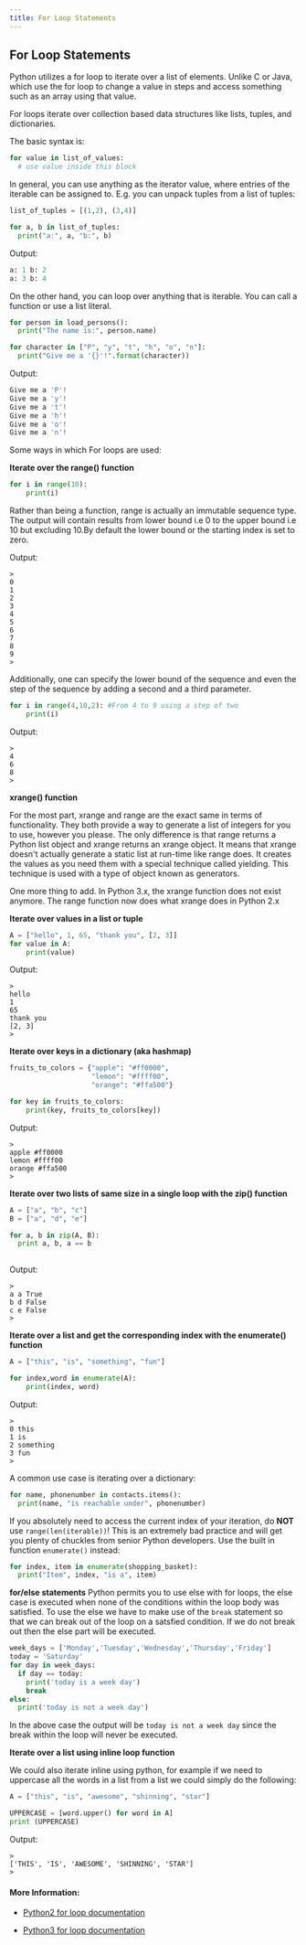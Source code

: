```yaml
---
title: For Loop Statements
---
```

## For Loop Statements

Python utilizes a for loop to iterate over a list of elements. Unlike C or Java, which use the for loop to change a value in steps and access something such as an array using that value.

For loops iterate over collection based data structures like lists, tuples, and dictionaries.

The basic syntax is:

```python
for value in list_of_values:
  # use value inside this block
```

In general, you can use anything as the iterator value, where entries of the iterable can be assigned to. E.g. you can unpack tuples from a list of tuples:

```python
list_of_tuples = [(1,2), (3,4)]

for a, b in list_of_tuples:
  print("a:", a, "b:", b)
```
Output:

```python
a: 1 b: 2
a: 3 b: 4
```


On the other hand, you can loop over anything that is iterable. You can call a function or use a list literal.

```python
for person in load_persons():
  print("The name is:", person.name)
```

```python
for character in ["P", "y", "t", "h", "o", "n"]:
  print("Give me a '{}'!".format(character))
```

Output:

```python
Give me a 'P'!
Give me a 'y'!
Give me a 't'!
Give me a 'h'!
Give me a 'o'!
Give me a 'n'!
```

Some ways in which For loops are used: 

**Iterate over the range() function**

```python
for i in range(10):
    print(i)
```
Rather than being a function, range is actually an immutable sequence type.
The output will contain results from lower bound i.e 0 to the upper bound i.e 10 but excluding 10.By default the lower bound or the starting index is set to zero.

Output:

```
>
0
1
2
3
4
5
6
7
8
9
>
```
Additionally, one can specify the lower bound of the sequence and even the step of the sequence by adding a second and a third parameter. 

```python
for i in range(4,10,2): #From 4 to 9 using a step of two
    print(i)
```
Output:

```
>
4
6
8
>
```

**xrange() function**

For the most part, xrange and range are the exact same in terms of functionality. They both provide a way to generate a list of integers for you to use, however you please. The only difference is that range returns a Python list object and xrange returns an xrange object. It means that xrange doesn't actually generate a static list at run-time like range does. It creates the values as you need them with a special technique called yielding. This technique is used with a type of object known as generators.

One more thing to add. In Python 3.x, the xrange function does not exist anymore. The range function now does what xrange does in Python 2.x

**Iterate over values in a list or tuple**

```python
A = ["hello", 1, 65, "thank you", [2, 3]]
for value in A:
    print(value)
```

Output:

```
>
hello
1
65
thank you
[2, 3]
>
```

**Iterate over keys in a dictionary (aka hashmap)**

```python
fruits_to_colors = {"apple": "#ff0000",
                    "lemon": "#ffff00",
                    "orange": "#ffa500"}

for key in fruits_to_colors:
    print(key, fruits_to_colors[key])
```

Output:

```
>
apple #ff0000
lemon #ffff00
orange #ffa500
>
```
**Iterate over two lists of same size in a single loop with the zip() function**

```python 
A = ["a", "b", "c"]
B = ["a", "d", "e"]

for a, b in zip(A, B):
  print a, b, a == b
  
```

Output:
```
>
a a True
b d False
c e False
>
```


**Iterate over a list and get the corresponding index with the enumerate() function**

```python
A = ["this", "is", "something", "fun"]

for index,word in enumerate(A):
    print(index, word)
```

Output:

```
>
0 this
1 is
2 something
3 fun
>
```

A common use case is iterating over a dictionary:

```python
for name, phonenumber in contacts.items():
  print(name, "is reachable under", phonenumber)
```

If you absolutely need to access the current index of your iteration, do **NOT** use `range(len(iterable))`! This is an extremely bad practice and will get you plenty of chuckles from senior Python developers. Use the built in function `enumerate()` instead:

```python
for index, item in enumerate(shopping_basket):
  print("Item", index, "is a", item)
```
**for/else statements**
Python permits you to use else with for loops, the else case is executed when none of the conditions within the loop body was satisfied. To use the else we have to make use of the `break` statement so that we can break out of the loop on a satsfied condition. If we do not break out then the else part will be executed.

```python
week_days = ['Monday','Tuesday','Wednesday','Thursday','Friday']
today = 'Saturday'
for day in week_days:
  if day == today:
    print('today is a week day')
    break
else:
  print('today is not a week day')
```
In the above case the output will be `today is not a week day` since the break within the loop will never be executed.

**Iterate over a list using inline loop function**

We could also iterate inline using python, for example if we need to uppercase all the words in a list from a list we could simply do the following:

```python
A = ["this", "is", "awesome", "shinning", "star"]

UPPERCASE = [word.upper() for word in A]
print (UPPERCASE)
```

Output:
```
>
['THIS', 'IS', 'AWESOME', 'SHINNING', 'STAR']
>
```

#### More Information:

- <a href='https://docs.python.org/2.7/tutorial/controlflow.html#for-statements' target='_blank' rel='nofollow'>Python2 for loop documentation</a>

- <a href='https://docs.python.org/3/tutorial/controlflow.html#for-statements' target='_blank' rel='nofollow'>Python3 for loop documentation</a>



